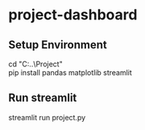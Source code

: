 # project-dashboard
## Setup Environment  
cd "C:\..\Project"  
pip install pandas matplotlib streamlit

## Run streamlit
streamlit run project.py
